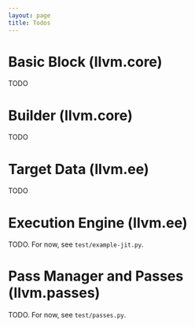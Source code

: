 ```yaml
---
layout: page
title: Todos
---
```



# Basic Block (llvm.core)

TODO


# Builder (llvm.core)

TODO


# Target Data (llvm.ee)

TODO


# Execution Engine (llvm.ee)

TODO. For now, see `test/example-jit.py`.


# Pass Manager and Passes (llvm.passes)

TODO. For now, see `test/passes.py`.


